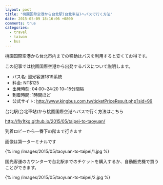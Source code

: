 ```yaml
---
layout: post
title: "桃園国際空港から台北駅(台北車站)へバスで行く方法"
date: 2015-05-09 18:16:06 +0800
comments: true
categories: 
  - travel
  - taiwan
  - bus
---
```


桃園国際空港から台北市内までの移動はバスを利用すると安くてお得です。

この記事では桃園国際空港から出発するバスについて説明します。

- バス名: 國光客運1819系統
- 料金: NT$125
- 出発時刻: 04:00~24:20 10~15分間隔
- 到着時間: 1時間ほど
- 公式サイト: http://www.kingbus.com.tw/ticketPriceResult.php?sid=99

台北駅(台北車站)から桃園国際空港へバスで行く方法はこちら

http://fly1tkg.github.io/2015/05/taipei-to-taoyuan/

<!--more-->

到着ロビーから一番下の階まで行きます

画像は第一ターミナルです

{% img /images/2015/05/taoyuan-to-taipei/1.jpg %}

国光客運のカウンターで台北駅までのチケットを購入するか、自動販売機で買うことができます。

{% img /images/2015/05/taoyuan-to-taipei/2.jpg %}

